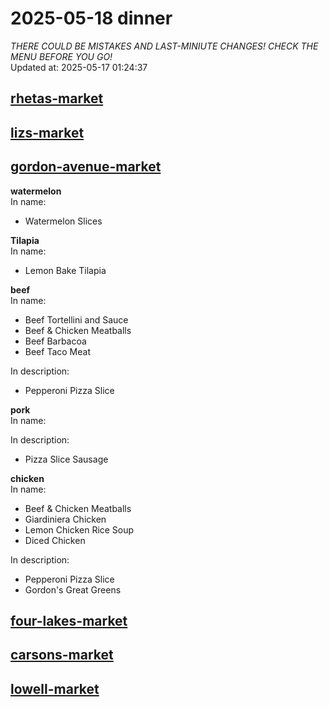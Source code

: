 # 2025-05-18 dinner  
*THERE COULD BE MISTAKES AND LAST-MINIUTE CHANGES! CHECK THE MENU BEFORE YOU GO!*  
Updated at: 2025-05-17 01:24:37  
## [rhetas-market](https://wisc-housingdining.nutrislice.com/menu/rhetas-market/dinner/2025-05-18)  
## [lizs-market](https://wisc-housingdining.nutrislice.com/menu/lizs-market/dinner/2025-05-18)  
## [gordon-avenue-market](https://wisc-housingdining.nutrislice.com/menu/gordon-avenue-market/dinner/2025-05-18)  
**watermelon**  
In name:   
 - Watermelon Slices  
  
**Tilapia**  
In name:   
 - Lemon Bake Tilapia  
  
**beef**  
In name:   
 - Beef Tortellini and Sauce  
 - Beef & Chicken Meatballs  
 - Beef Barbacoa  
 - Beef Taco Meat  
  
In description:   
 - Pepperoni Pizza Slice  
  
**pork**  
In name:   
  
In description:   
 - Pizza Slice Sausage  
  
**chicken**  
In name:   
 - Beef & Chicken Meatballs  
 - Giardiniera Chicken  
 - Lemon Chicken Rice Soup  
 - Diced Chicken  
  
In description:   
 - Pepperoni Pizza Slice  
 - Gordon's Great Greens  
  
## [four-lakes-market](https://wisc-housingdining.nutrislice.com/menu/four-lakes-market/dinner/2025-05-18)  
## [carsons-market](https://wisc-housingdining.nutrislice.com/menu/carsons-market/dinner/2025-05-18)  
## [lowell-market](https://wisc-housingdining.nutrislice.com/menu/lowell-market/dinner/2025-05-18)  
  
